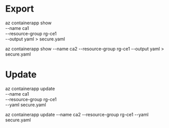 # Export
az containerapp show \
    --name ca1 \
    --resource-group rg-ce1 \
    --output yaml > secure.yaml

az containerapp show --name ca2 --resource-group rg-ce1 --output yaml > secure.yaml

# Update
az containerapp update \
    --name ca1 \
    --resource-group rg-ce1 \
    --yaml secure.yaml

az containerapp update --name ca2 --resource-group rg-ce1 --yaml secure.yaml